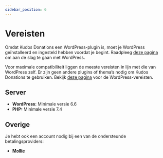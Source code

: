 ```yaml
---
sidebar_position: 6
---
```


# Vereisten

Omdat Kudos Donations een WordPress-plugin is, moet je WordPress geïnstalleerd en ingesteld hebben voordat je begint. Raadpleeg [deze pagina](https://developer.wordpress.org/advanced-administration/before-install/howto-install/) om aan de slag te gaan met WordPress.

Voor maximale compatibiliteit liggen de meeste vereisten in lijn met die van WordPress zelf. Er zijn geen andere plugins of thema’s nodig om Kudos Donations te gebruiken. Bekijk [deze pagina](https://wordpress.org/about/requirements/) voor de WordPress-vereisten.

## Server

- **WordPress:** Minimale versie 6.6
- **PHP:** Minimale versie 7.4

## Overige

Je hebt ook een account nodig bij een van de ondersteunde betalingsproviders:
- **[Mollie](https://www.mollie.com/)**